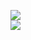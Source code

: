 [![](https://img.shields.io/badge/Made%20With-Github%20Spray-lightgrey.svg?style=for-the-badge&logo=github)](https://github.com/Annihil/github-spray#8970)  
[![](https://i.imgur.com/2DrTn0Z.gif)](https://github.com/Annihil/github-spray)